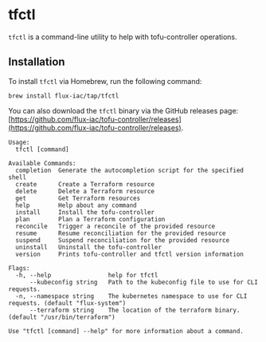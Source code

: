 # tfctl

`tfctl` is a command-line utility to help with tofu-controller operations.

## Installation

To install `tfctl` via Homebrew, run the following command:

```shell
brew install flux-iac/tap/tfctl
```

You can also download the `tfctl` binary via the GitHub releases page: [https://github.com/flux-iac/tofu-controller/releases](https://github.com/flux-iac/tofu-controller/releases).

```
Usage:
  tfctl [command]

Available Commands:
  completion  Generate the autocompletion script for the specified shell
  create      Create a Terraform resource
  delete      Delete a Terraform resource
  get         Get Terraform resources
  help        Help about any command
  install     Install the tofu-controller
  plan        Plan a Terraform configuration
  reconcile   Trigger a reconcile of the provided resource
  resume      Resume reconciliation for the provided resource
  suspend     Suspend reconciliation for the provided resource
  uninstall   Uninstall the tofu-controller
  version     Prints tofu-controller and tfctl version information

Flags:
  -h, --help                help for tfctl
      --kubeconfig string   Path to the kubeconfig file to use for CLI requests.
  -n, --namespace string    The kubernetes namespace to use for CLI requests. (default "flux-system")
      --terraform string    The location of the terraform binary. (default "/usr/bin/terraform")

Use "tfctl [command] --help" for more information about a command.
```
